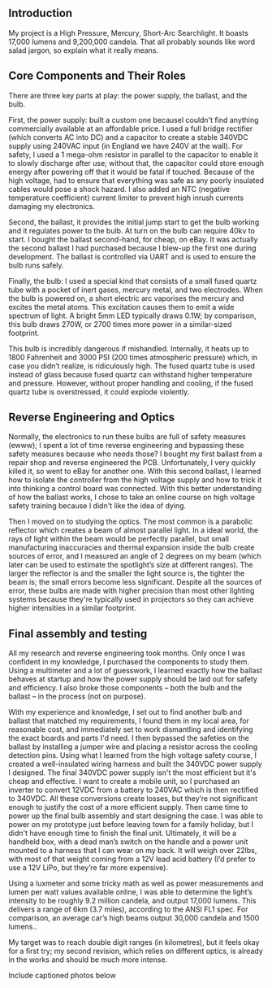 
 <h2>Introduction  </h2>

My project is a High Pressure, Mercury, Short-Arc Searchlight. It boasts 17,000 Iumens and 9,200,000 candela. That all probably sounds like word salad jargon, so explain what it really means. 


<h2>Core Components and Their Roles   </h2>

There are three key parts at play: the power supply, the ballast, and the bulb.

First, the power supply: built a custom one becausel couldn't find anything commercially available at an affordable price. I used a full bridge rectifier (which converts AC into DC) and a capacitor to create a stable 340VDC supply using 240VAC input (in England we have 240V at the wall). For safety, I used a 1 mega-ohm resistor in parallel to the capacitor to enable it to slowly discharge after use; without that, the capacitor could store enough energy after powering off that it would be fatal if touched. Because of the high voltage, had to ensure that everything was safe as any poorly insulated cables would pose a shock hazard. I also added an NTC (negative temperature coefficient) current limiter to prevent high inrush currents damaging my electronics.

Second, the ballast, it provides the initial jump start to get the bulb working and it regulates power to the bulb. At turn on the bulb can require 40kv to start. I bought the ballast second-hand, for cheap, on eBay. It was actually the second ballast I had purchased because I blew-up the first one during development. The ballast is controlled via UART and is used to ensure the bulb runs safely.

Finally, the bulb: I used a special kind that consists of a small fused quartz tube with a pocket of inert gases, mercury metal, and two electrodes. When the bulb is powered on, a short electric arc vaporises the mercury and excites the metal atoms. This excitation causes them to emit a wide spectrum of light. A bright 5mm LED typically draws 0.1W; by comparison, this bulb draws 270W, or 2700 times more power in a similar-sized footprint.

This bulb is incredibly dangerous if mishandled. Internally, it heats up to 1800 Fahrenheit and 3000 PSI (200 times atmospheric pressure) which, in case you didn’t realize, is ridiculously high. The fused quartz tube is used instead of glass because fused quartz can withstand higher temperature and pressure. However, without proper handling and cooling, if the fused quartz tube is overstressed, it could explode violently.

<h2>Reverse Engineering and Optics   </h2>

Normally, the electronics to run these bulbs are full of safety measures (ewww); I spent a lot of time reverse engineering and bypassing these safety measures because who needs those? I bought my first ballast from a repair shop and reverse engineered the PCB. Unfortunately, I very quickly killed it, so went to eBay for another one. With this second ballast, I learned how to isolate the controller from the high voltage supply and how to trick it into thinking a control board was connected. With this better understanding of how the ballast works, I chose to take an online course on high voltage safety training because I didn't like the idea of dying.

Then I moved on to studying the optics. The most common is a parabolic reflector which creates a beam of almost parallel light. In a ideal world, the rays of light within the beam would be perfectly parallel, but small manufacturing inaccuracies and thermal expansion inside the bulb create sources of error, and I measured an angle of 2 degrees on my beam (which later can be used to estimate the spotlight’s size at different ranges). The larger the reflector is and the smaller the light source is, the tighter the beam is; the small errors become less significant. Despite all the sources of error, these bulbs are made with higher precision than most other lighting systems because they're typically used in projectors so they can achieve higher intensities in a similar footprint.

<h2>Final assembly and testing   </h2>

All my research and reverse engineering took months. Only once I was confident in my knowledge, I purchased the components to study them. Using a multimeter and a lot of guesswork, I learned exactly how the ballast behaves at startup and how the power supply should be laid out for safety and efficiency. I also broke those components – both the bulb and the ballast – in the process (not on purpose).

With my experience and knowledge, I set out to find another bulb and ballast that matched my requirements, I found them in my local area, for reasonable cost, and immediately set to work dismantling and identifying the exact boards and parts I'd need. I then bypassed the safeties on the ballast by installing a jumper wire and placing a resistor across the cooling detection pins. Using what I learned from the high voltage safety course, I created a well-insulated wiring harness and built the 340VDC power supply I designed. The final 340VDC power supply isn't the most efficient but it's cheap and effective. I want to create a mobile unit, so I purchased an inverter to convert 12VDC from a battery to 240VAC which is then rectified to 340VDC. All these conversions create losses, but they’re not significant enough to justify the cost of a more efficient supply.
Then came time to power up the final bulb assembly and start designing the case. I was able to power on my prototype just before leaving town for a family holiday, but I didn't have enough time to finish the final unit. Ultimately, it will be a handheld box, with a dead man’s switch on the handle and a power unit mounted to a harness that I can wear on my back. It will weigh over 22lbs, with most of that weight coming from a 12V lead acid battery (I’d prefer to use a 12V LiPo, but they’re far more expensive).

Using a luxmeter and some tricky math as well as power measurements and lumen per watt values available online, I was able to determine the light’s intensity to be roughly 9.2 million candela, and output 17,000 lumens. This delivers a range of 6km (3.7 miles), according to the ANSI FL1 spec. For comparison, an average car’s high beams output 30,000 candela and 1500 lumens..

My target was to reach double digit ranges (in kilometres), but it feels okay for a first try; my second revision, which relies on different optics, is already in the works and should be much more intense.

Include captioned photos below 
